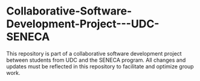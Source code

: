 # Collaborative-Software-Development-Project---UDC-SENECA
This repository is part of a collaborative software development project between students from UDC and the SENECA program. All changes and updates must be reflected in this repository to facilitate and optimize group work.
